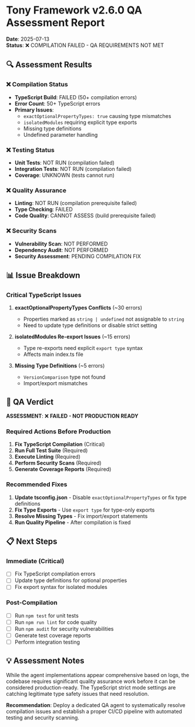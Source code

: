# Tony Framework v2.6.0 QA Assessment Report

**Date**: 2025-07-13  
**Status**: ❌ COMPILATION FAILED - QA REQUIREMENTS NOT MET  

## 🔍 Assessment Results

### ❌ Compilation Status
- **TypeScript Build**: FAILED (50+ compilation errors)
- **Error Count**: 50+ TypeScript errors
- **Primary Issues**:
  - `exactOptionalPropertyTypes: true` causing type mismatches
  - `isolatedModules` requiring explicit type exports
  - Missing type definitions
  - Undefined parameter handling

### ❌ Testing Status
- **Unit Tests**: NOT RUN (compilation failed)
- **Integration Tests**: NOT RUN (compilation failed)
- **Coverage**: UNKNOWN (tests cannot run)

### ❌ Quality Assurance
- **Linting**: NOT RUN (compilation prerequisite failed)
- **Type Checking**: FAILED
- **Code Quality**: CANNOT ASSESS (build prerequisite failed)

### ❌ Security Scans
- **Vulnerability Scan**: NOT PERFORMED
- **Dependency Audit**: NOT PERFORMED
- **Security Assessment**: PENDING COMPILATION FIX

## 📊 Issue Breakdown

### Critical TypeScript Issues
1. **exactOptionalPropertyTypes Conflicts** (~30 errors)
   - Properties marked as `string | undefined` not assignable to `string`
   - Need to update type definitions or disable strict setting

2. **isolatedModules Re-export Issues** (~15 errors)  
   - Type re-exports need explicit `export type` syntax
   - Affects main index.ts file

3. **Missing Type Definitions** (~5 errors)
   - `VersionComparison` type not found
   - Import/export mismatches

## 🚨 QA Verdict

**ASSESSMENT**: ❌ **FAILED - NOT PRODUCTION READY**

### Required Actions Before Production
1. **Fix TypeScript Compilation** (Critical)
2. **Run Full Test Suite** (Required)
3. **Execute Linting** (Required)
4. **Perform Security Scans** (Required)
5. **Generate Coverage Reports** (Required)

### Recommended Fixes
1. **Update tsconfig.json** - Disable `exactOptionalPropertyTypes` or fix type definitions
2. **Fix Type Exports** - Use `export type` for type-only exports
3. **Resolve Missing Types** - Fix import/export statements
4. **Run Quality Pipeline** - After compilation is fixed

## 📋 Next Steps

### Immediate (Critical)
- [ ] Fix TypeScript compilation errors
- [ ] Update type definitions for optional properties
- [ ] Fix export syntax for isolated modules

### Post-Compilation
- [ ] Run `npm test` for unit tests
- [ ] Run `npm run lint` for code quality
- [ ] Run `npm audit` for security vulnerabilities
- [ ] Generate test coverage reports
- [ ] Perform integration testing

## 💡 Assessment Notes

While the agent implementations appear comprehensive based on logs, the codebase requires significant quality assurance work before it can be considered production-ready. The TypeScript strict mode settings are catching legitimate type safety issues that need resolution.

**Recommendation**: Deploy a dedicated QA agent to systematically resolve compilation issues and establish a proper CI/CD pipeline with automated testing and security scanning.